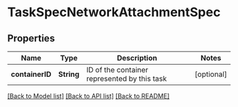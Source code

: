 # TaskSpecNetworkAttachmentSpec

## Properties
Name | Type | Description | Notes
------------ | ------------- | ------------- | -------------
**containerID** | **String** | ID of the container represented by this task | [optional] 

[[Back to Model list]](../README.md#documentation-for-models) [[Back to API list]](../README.md#documentation-for-api-endpoints) [[Back to README]](../README.md)


